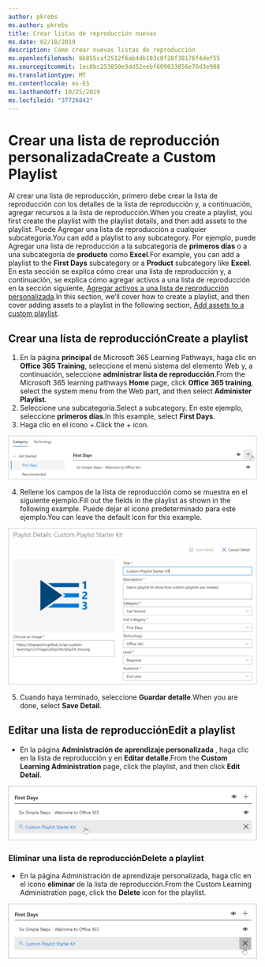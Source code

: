 ```yaml
---
author: pkrebs
ms.author: pkrebs
title: Crear listas de reproducción nuevas
ms.date: 02/18/2019
description: Cómo crear nuevas listas de reproducción
ms.openlocfilehash: 8b855caf2512f6ab4db103c0f28f38176f4def55
ms.sourcegitcommit: 1ec8bc253850e9dd52eebf609033856e76d3e908
ms.translationtype: MT
ms.contentlocale: es-ES
ms.lasthandoff: 10/25/2019
ms.locfileid: "37726842"
---
```

# <a name="create-a-custom-playlist"></a><span data-ttu-id="abd94-103">Crear una lista de reproducción personalizada</span><span class="sxs-lookup"><span data-stu-id="abd94-103">Create a Custom Playlist</span></span>

<span data-ttu-id="abd94-104">Al crear una lista de reproducción, primero debe crear la lista de reproducción con los detalles de la lista de reproducción y, a continuación, agregar recursos a la lista de reproducción.</span><span class="sxs-lookup"><span data-stu-id="abd94-104">When you create a playlist, you first create the playlist with the playlist details, and then add assets to the playlist.</span></span> <span data-ttu-id="abd94-105">Puede Agregar una lista de reproducción a cualquier subcategoría.</span><span class="sxs-lookup"><span data-stu-id="abd94-105">You can add a playlist to any subcategory.</span></span> <span data-ttu-id="abd94-106">Por ejemplo, puede Agregar una lista de reproducción a la subcategoría de **primeros días** o a una subcategoría de **producto** como **Excel**.</span><span class="sxs-lookup"><span data-stu-id="abd94-106">For example, you can add a playlist to the **First Days** subcategory or a **Product** subcategory like **Excel**.</span></span> <span data-ttu-id="abd94-107">En esta sección se explica cómo crear una lista de reproducción y, a continuación, se explica cómo agregar activos a una lista de reproducción en la sección siguiente, [Agregar activos a una lista de reproducción personalizada](custom_addassets.md).</span><span class="sxs-lookup"><span data-stu-id="abd94-107">In this section, we’ll cover how to create a playlist, and then cover adding assets to a playlist in the following section, [Add assets to a custom playlist](custom_addassets.md).</span></span>

## <a name="create-a-playlist"></a><span data-ttu-id="abd94-108">Crear una lista de reproducción</span><span class="sxs-lookup"><span data-stu-id="abd94-108">Create a playlist</span></span> 

1. <span data-ttu-id="abd94-109">En la página **principal** de Microsoft 365 Learning Pathways, haga clic en **Office 365 Training**, seleccione el menú sistema del elemento Web y, a continuación, seleccione **administrar lista de reproducción**.</span><span class="sxs-lookup"><span data-stu-id="abd94-109">From the Microsoft 365 learning pathways **Home** page, click **Office 365 training**, select the system menu from the Web part, and then select **Administer Playlist**.</span></span> 
2. <span data-ttu-id="abd94-110">Seleccione una subcategoría.</span><span class="sxs-lookup"><span data-stu-id="abd94-110">Select a subcategory.</span></span> <span data-ttu-id="abd94-111">En este ejemplo, seleccione **primeros días**.</span><span class="sxs-lookup"><span data-stu-id="abd94-111">In this example, select **First Days**.</span></span>  
3. <span data-ttu-id="abd94-112">Haga clic en el icono +.</span><span class="sxs-lookup"><span data-stu-id="abd94-112">Click the + icon.</span></span>  

![CG-newplaylistbtn. png](media/cg-newplaylistbtn.png)

4.  <span data-ttu-id="abd94-114">Rellene los campos de la lista de reproducción como se muestra en el siguiente ejemplo.</span><span class="sxs-lookup"><span data-stu-id="abd94-114">Fill out the fields in the playlist as shown in the following example.</span></span> <span data-ttu-id="abd94-115">Puede dejar el icono predeterminado para este ejemplo.</span><span class="sxs-lookup"><span data-stu-id="abd94-115">You can leave the default icon for this example.</span></span> 

![CG-newplaylistdetails. png](media/cg-newplaylistdetails.png)

5.  <span data-ttu-id="abd94-117">Cuando haya terminado, seleccione **Guardar detalle**.</span><span class="sxs-lookup"><span data-stu-id="abd94-117">When you are done, select **Save Detail**.</span></span> 

## <a name="edit-a-playlist"></a><span data-ttu-id="abd94-118">Editar una lista de reproducción</span><span class="sxs-lookup"><span data-stu-id="abd94-118">Edit a playlist</span></span>

- <span data-ttu-id="abd94-119">En la página **Administración de aprendizaje personalizada** , haga clic en la lista de reproducción y en **Editar detalle**.</span><span class="sxs-lookup"><span data-stu-id="abd94-119">From the **Custom Learning Administration** page, click the playlist, and then click **Edit Detail**.</span></span>  

![CG-editplaylist. png](media/cg-editplaylist.png)

### <a name="delete-a-playlist"></a><span data-ttu-id="abd94-121">Eliminar una lista de reproducción</span><span class="sxs-lookup"><span data-stu-id="abd94-121">Delete a playlist</span></span>

- <span data-ttu-id="abd94-122">En la página Administración de aprendizaje personalizada, haga clic en el icono **eliminar** de la lista de reproducción.</span><span class="sxs-lookup"><span data-stu-id="abd94-122">From the Custom Learning Administration page, click the **Delete** icon for the playlist.</span></span>  

![CG-deleteplaylist. png](media/cg-deleteplaylist.png)